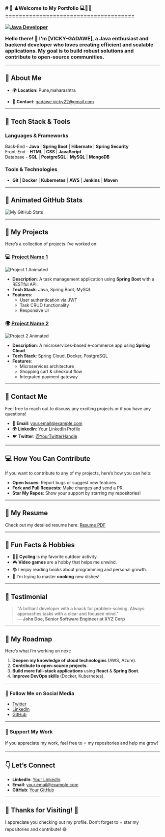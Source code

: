 <h3 color="red"># 🌟 ♟Welcome to My  Portfolio 💻👨‍💻
======================================

[![Java Developer](https://img.shields.io/badge/Java-007396?style=flat&logo=java&logoColor=white)](https://www.oracle.com/java/)

Hello there! 👋 I'm **[VICKY-GADAWE]**, a Java enthusiast and backend developer who loves creating efficient and scalable applications. My goal is to build robust solutions and contribute to open-source communities.

----------------------------------------------------------------------------------------------------------------------------------------------------------------------------

## 🚀 **About Me**

- 🌍 **Location**: Pune,maharashtra

- 📧 **Contact**: gadawe.vicky22@gmail.com

---

## 🌈 **Tech Stack & Tools**

### **Languages & Frameworks**

Back-End  - **Java** | **Spring Boot** | **Hibernate** | **Spring Security** <br>
Front-End - **HTML** | **CSS** | **JavaScript**<br>
Database  - **SQL** | **PostgreSQL** | **MySQL** | **MongoDB**<br>

### **Tools & Technologies**

- **Git** | **Docker** | **Kubernetes** | **AWS** | **Jenkins** | **Maven**

---

## 🌟 **Animated GitHub Stats** 

![My GitHub Stats](https://github-readme-stats.vercel.app/api?username=YourGitHubUsername&show_icons=true&hide_title=true&count_private=true&theme=radical&hide=prs&line_height=24)

---

## 🎨 **My Projects**

Here’s a collection of projects I’ve worked on:

### 💻 **[Project Name 1](https://github.com/YourGitHubUsername/ProjectName1)**  
![Project 1 Animated](https://media.giphy.com/media/8Qj4v7bePSn24/giphy.gif)  
- **Description**: A task management application using **Spring Boot** with a RESTful API.
- **Tech Stack**: Java, Spring Boot, MySQL
- **Features**:
  - User authentication via JWT
  - Task CRUD functionality
  - Responsive UI

### 🌍 **[Project Name 2](https://github.com/YourGitHubUsername/ProjectName2)**  
![Project 2 Animated](https://media.giphy.com/media/Y8k9fEYxtv6Tm/giphy.gif)  
- **Description**: A microservices-based e-commerce app using **Spring Cloud**.
- **Tech Stack**: Spring Cloud, Docker, PostgreSQL
- **Features**:
  - Microservices architecture
  - Shopping cart & checkout flow
  - Integrated payment gateway

---

## 💬 **Contact Me**

Feel free to reach out to discuss any exciting projects or if you have any questions!

- 📧 **Email**: [your.email@example.com](mailto:your.email@example.com)
- 🌍 **LinkedIn**: [Your LinkedIn Profile](https://www.linkedin.com/in/yourlinkedin)
- 🐦 **Twitter**: [@YourTwitterHandle](https://twitter.com/YourTwitterHandle)

---

## 💻 **How You Can Contribute**

If you want to contribute to any of my projects, here’s how you can help:

- **Open Issues**: Report bugs or suggest new features.
- **Fork and Pull Requests**: Make changes and send a PR.
- **Star My Repos**: Show your support by starring my repositories!

---

## 🎯 **My Resume**

Check out my detailed resume here: [Resume PDF](https://www.example.com/resume)

---

## 🌱 **Fun Facts & Hobbies**

- 🚴‍♂️ **Cycling** is my favorite outdoor activity.
- 🎮 **Video games** are a hobby that helps me unwind.
- 📚 I enjoy reading books about programming and personal growth.
- 🍳 I'm trying to master **cooking** new dishes!

---

## 🎨 **Testimonial**

> "A brilliant developer with a knack for problem-solving. Always approaches tasks with a clear and focused mind."  
— **John Doe, Senior Software Engineer at XYZ Corp**

---

## 🚀 **My Roadmap**

Here’s what I’m working on next:

1. **Deepen my knowledge of cloud technologies** (AWS, Azure).
2. **Contribute to open-source projects**.
3. **Build more full-stack applications** using **React** & **Spring Boot**.
4. **Improve DevOps skills** (Docker, Kubernetes).

---

### 🔗 **Follow Me on Social Media**

- [Twitter](https://twitter.com/YourTwitterHandle)
- [LinkedIn](https://www.linkedin.com/in/yourlinkedin)
- [GitHub](https://github.com/YourGitHubUsername)

---

### 🌟 **Support My Work**

If you appreciate my work, feel free to ⭐ my repositories and help me grow!

---

## 👇 **Let’s Connect**

- **LinkedIn**: [Your LinkedIn](https://www.linkedin.com/in/yourlinkedin)
- **Email**: [your.email@example.com](mailto:your.email@example.com)
- **GitHub**: [Your GitHub](https://github.com/YourGitHubUsername)

---

## 🌟 **Thanks for Visiting!** 🌟

I appreciate you checking out my profile. Don’t forget to ⭐ star my repositories and contribute! 😄
